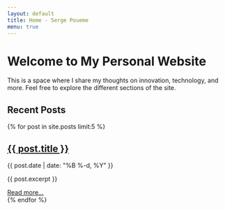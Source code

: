 ```yaml
---
layout: default
title: Home - Serge Poueme
menu: true
---
```


# Welcome to My Personal Website

This is a space where I share my thoughts on innovation, technology, and more. Feel free to explore the different sections of the site.

## Recent Posts

{% for post in site.posts limit:5 %}
  <div class="post-preview">
    <h2><a href="{{ post.url | relative_url }}">{{ post.title }}</a></h2>
    <p class="post-meta">{{ post.date | date: "%B %-d, %Y" }}</p>
    <p>{{ post.excerpt }}</p>
    <a href="{{ post.url | relative_url }}">Read more...</a>
  </div>
{% endfor %}
